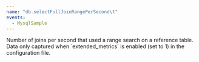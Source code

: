 ```yaml
---
name: "db.selectFullJoinRangePerSecond\t"
events:
  - MysqlSample
---
```


Number of joins per second that used a range search on a reference table. Data only captured when \`extended\_metrics\` is enabled (set to 1) in the configuration file.